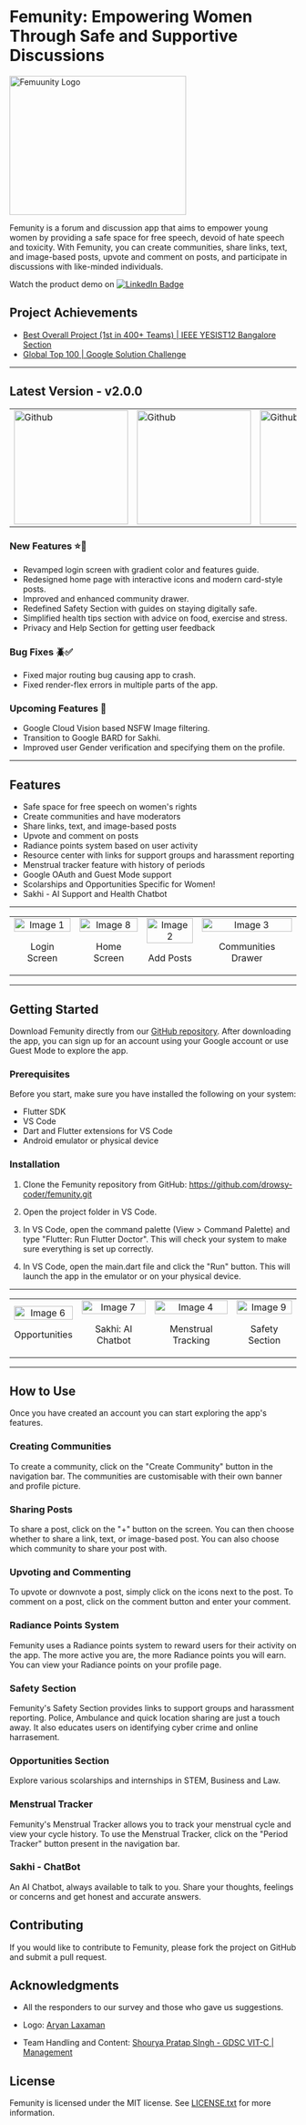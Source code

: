 # Femunity: Empowering Women Through Safe and Supportive Discussions

<div style="display: flex;">
  
  <img src="https://i.imgur.com/nlWp1bm.png" alt="Femuunity Logo" width="310" height="244">

</div>

Femunity is a forum and discussion app that aims to empower young women by providing a safe space for free speech, devoid of hate speech and toxicity. With Femunity, you can create communities, share links, text, and image-based posts, upvote and comment on posts, and participate in discussions with like-minded individuals.


Watch the product demo on  <a href="https://www.youtube.com/watch?v=1H82iFD0pHM">
    <img src="https://img.shields.io/badge/YouTube-%23FF0000.svg?style=for-the-badge&logo=YouTube&logoColor=white" alt="LinkedIn Badge"/>
  </a> 	
 
 ## Project Achievements
- [Best Overall Project (1st in 400+ Teams) | IEEE YESIST12 Bangalore Section](https://www.linkedin.com/posts/drowsy-coder_appdevelopment-femaleempowerment-ieee-activity-7060303118273548289-qSXa?utm_source=share&utm_medium=member_desktop)
- [Global Top 100 | Google Solution Challenge](https://www.linkedin.com/posts/drowsy-coder_gdsc-solutionchallenge-vit-activity-7060683890058809344-eIzN?utm_source=share&utm_medium=member_desktop)

<hr>

## Latest Version - v2.0.0

<table>
  <tr>
    <td>
      <a href="https://github.com/drowsy-coder/femunity/releases/download/v2.00.00/Femunity.v2.0.0.apk">
        <img src="https://raw.githubusercontent.com/flocke/andOTP/master/assets/badges/get-it-on-github.png" alt="Github" width="200">
      </a>
    </td>
    <td>
      <a href="https://media.giphy.com/media/iHD88spVFkL7mZakwa/giphy.gif">
        <img src="https://imgur.com/F5JxdNT.png" alt="Github" width="200">
      </a>
    </td>
       <td>
      <a href="https://media.giphy.com/media/iHD88spVFkL7mZakwa/giphy.gif">
        <img src="https://imgur.com/91mkzE2.png" alt="Github" width="200">
      </a>
    </td>
  </tr>
</table>


### New Features ⭐🚀

- Revamped login screen with gradient color and features guide.
- Redesigned home page with interactive icons and modern card-style posts.
- Improved and enhanced community drawer.
- Redefined Safety Section with guides on staying digitally safe.
- Simplified health tips section with advice on food, exercise and stress.
- Privacy and Help Section for getting user feedback

### Bug Fixes 🪲✅

- Fixed major routing bug causing app to crash.
- Fixed render-flex errors in multiple parts of the app.

### Upcoming Features 👀

- Google Cloud Vision based NSFW Image filtering.
- Transition to Google BARD for Sakhi.
- Improved user Gender verification and specifying them on the profile.

<hr>

## Features

- Safe space for free speech on women's rights
- Create communities and have moderators
- Share links, text, and image-based posts
- Upvote and comment on posts
- Radiance points system based on user activity
- Resource center with links for support groups and harassment reporting
- Menstrual tracker feature with history of periods
- Google OAuth and Guest Mode support
- Scolarships and Opportunities Specific for Women!
- Sakhi - AI Support and Health Chatbot

<hr>
<table style="width: 100%;">
  <tr>
    <td style="text-align: center;">
      <img src="https://imgur.com/uyirs8p.gif" alt="Image 1" style="width: 100%;">
      <p>Login Screen</p>
    </td>
    <td style="text-align: center;">
      <img src="https://imgur.com/UJenl3L.gif" alt="Image 8" style="width: 100%;">
      <p>Home Screen</p>
    </td>
    <td style="text-align: center;">
      <img src="https://imgur.com/7UCqRiI.gif" alt="Image 2" style="width: 100%;">
      <p>Add Posts</p>
    </td>
    <td style="text-align: center;">
      <img src="https://imgur.com/sUQaklh.gif" alt="Image 3" style="width: 100%;">
      <p>Communities Drawer</p>
    </td>
  </tr>
<!--   <tr>
    <td style="text-align: center;">
      <img src="https://imgur.com/K6pF4UY.gif" alt="Image 6" style="width: 100%;">
      <p>Opportunities</p>
    </td>
    <td style="text-align: center;">
      <img src="https://imgur.com/EsKLjCG.gif" alt="Image 7" style="width: 100%;">
      <p>Sakhi: AI Chatbot</p>
    </td>
    <td style="text-align: center;">
      <img src="https://imgur.com/UJenl3L.gif" alt="Image 8" style="width: 100%;">
      <p>Home Screen</p>
    </td>
    <td style="text-align: center;">
      <img src="https://imgur.com/eVNaaF3.gif" alt="Image 9" style="width: 100%;">
      <p>Safety Section</p>
    </td>
<!--     <td style="text-align: center;">
      <img src="https://imgur.com/zvyOtSr.jpg" alt="Image 10" style="width: 100%;">
      <p>Image Upload</p>
    </td> -->
<!--   </tr> -->
</table>

<!-- // <td style="text-align: center;">
      <img src="https://imgur.com/ZiLYFbP.jpg" alt="Image 5" style="width: 100%;">
      <p>Opportunities</p>
    </td> -->

<hr>


## Getting Started

Download Femunity directly from our [GitHub repository](https://github.com/drowsy-coder/femunity). After downloading the app, you can sign up for an account using your Google account or use Guest Mode to explore the app.

### Prerequisites

Before you start, make sure you have installed the following on your system:

- Flutter SDK
- VS Code
- Dart and Flutter extensions for VS Code
- Android emulator or physical device

### Installation

1. Clone the Femunity repository from GitHub: https://github.com/drowsy-coder/femunity.git

2. Open the project folder in VS Code.

3. In VS Code, open the command palette (View > Command Palette) and type "Flutter: Run Flutter Doctor". This will check your system to make sure everything is set up correctly.

4. In VS Code, open the main.dart file and click the "Run" button. This will launch the app in the emulator or on your physical device.
<hr>

<table style="width: 100%;">
<!--   <tr>
    <td style="text-align: center;">
      <img src="https://imgur.com/uyirs8p.gif" alt="Image 1" style="width: 100%;">
      <p>Login Screen</p>
    </td>
    <td style="text-align: center;">
      <img src="https://imgur.com/7UCqRiI.gif" alt="Image 2" style="width: 100%;">
      <p>Add Posts</p>
    </td>
    <td style="text-align: center;">
      <img src="https://imgur.com/sUQaklh.gif" alt="Image 3" style="width: 100%;">
      <p>Communities Drawer</p>
    </td>
    <td style="text-align: center;">
      <img src="https://imgur.com/Am1AzQN.gif" alt="Image 4" style="width: 100%;">
      <p>Menstrual Tracking</p>
    </td>
  </tr> -->
  <tr>
    <td style="text-align: center;">
      <img src="https://imgur.com/K6pF4UY.gif" alt="Image 6" style="width: 100%;">
      <p>Opportunities</p>
    </td>
    <td style="text-align: center;">
      <img src="https://imgur.com/EsKLjCG.gif" alt="Image 7" style="width: 100%;">
      <p>Sakhi: AI Chatbot</p>
    </td>
  <td style="text-align: center;">
      <img src="https://imgur.com/Am1AzQN.gif" alt="Image 4" style="width: 100%;">
      <p>Menstrual Tracking</p>
    </td>
    <td style="text-align: center;">
      <img src="https://imgur.com/eVNaaF3.gif" alt="Image 9" style="width: 100%;">
      <p>Safety Section</p>
    </td>
<!--     <td style="text-align: center;">
      <img src="https://imgur.com/zvyOtSr.jpg" alt="Image 10" style="width: 100%;">
      <p>Image Upload</p>
    </td> -->
  </tr>
</table>

<hr>

## How to Use

Once you have created an account you can start exploring the app's features.

### Creating Communities

To create a community, click on the "Create Community" button in the navigation bar. The communities are customisable with their own banner and profile picture.

### Sharing Posts

To share a post, click on the "+" button on the screen. You can then choose whether to share a link, text, or image-based post. You can also choose which community to share your post with.

### Upvoting and Commenting

To upvote or downvote a post, simply click on the icons next to the post. To comment on a post, click on the comment button and enter your comment.

### Radiance Points System

Femunity uses a Radiance points system to reward users for their activity on the app. The more active you are, the more Radiance points you will earn. You can view your Radiance points on your profile page.

### Safety Section

Femunity's Safety Section provides links to support groups and harassment reporting. Police, Ambulance and quick location sharing are just a touch away. It also educates users on identifying cyber crime and online harrasement.

### Opportunities Section

Explore various scolarships and internships in STEM, Business and Law.

### Menstrual Tracker

Femunity's Menstrual Tracker allows you to track your menstrual cycle and view your cycle history. To use the Menstrual Tracker, click on the "Period Tracker" button present in the navigation bar.

### Sakhi - ChatBot

An AI Chatbot, always available to talk to you. Share your thoughts, feelings or concerns and get honest and accurate answers.

## Contributing

If you would like to contribute to Femunity, please fork the project on GitHub and submit a pull request.

## Acknowledgments

- All the responders to our survey and those who gave us suggestions.

- Logo: [Aryan Laxaman](https://www.instagram.com/aryanlaxaman/)

- Team Handling and Content: [Shourya Pratap SIngh - GDSC VIT-C | Management](https://www.linkedin.com/in/amspsingh04/)

## License

Femunity is licensed under the MIT license. See [LICENSE.txt](LICENSE.txt) for more information.
